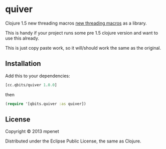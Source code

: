 # quiver

Clojure 1.5 new threading macros
[new threading macros](https://github.com/clojure/clojure/blob/master/changes.md#24-new-threading-macros)
as a library.

This is handy if your project runs some pre 1.5 clojure version and
want to use this already.

This is just copy paste work, so it will/should work the same as the original.

## Installation

Add this to your dependencies:

```clojure
[cc.qbits/quiver 1.0.0]
```

then

```clojure
(require '[qbits.quiver :as quiver])

```

## License

Copyright © 2013 mpenet

Distributed under the Eclipse Public License, the same as Clojure.
